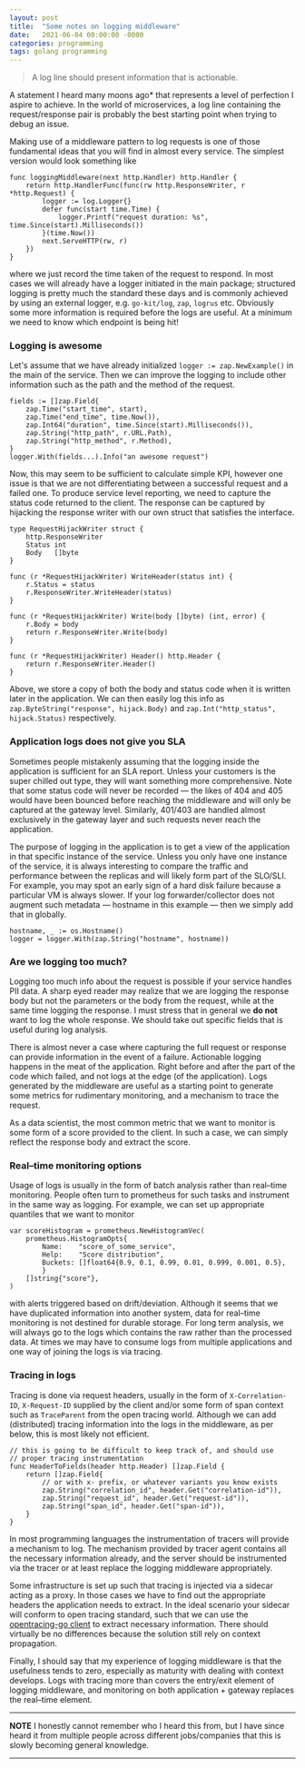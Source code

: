 ```yaml
---
layout: post
title:  "Some notes on logging middleware"
date:   2021-06-04 00:00:00 -0000
categories: programming
tags: golang programming
---
```


> A log line should present information that is actionable.

A statement I heard many moons ago* that represents a level of perfection I aspire to achieve.
In the world of microservices, a log line containing the request/response pair
is probably the best starting point when trying to debug an issue. 

Making use of a middleware pattern to log requests is one of those fundamental ideas
that you will find in almost every service.  The simplest version would look something like

```golang
func loggingMiddleware(next http.Handler) http.Handler {
	return http.HandlerFunc(func(rw http.ResponseWriter, r *http.Request) {
		logger := log.Logger{}
		defer func(start time.Time) {
			logger.Printf("request duration: %s", time.Since(start).Milliseconds())
		}(time.Now())
		next.ServeHTTP(rw, r)
	})
}
```

where we just record the time taken of the request to respond.  In most cases we will already have
a logger initiated in the main package; structured logging is pretty much the standard these days
and is commonly achieved by using an external logger, e.g. `go-kit/log`, `zap`, `logrus` etc.
Obviously some more information is required before the logs are useful. At a minimum we
need to know which endpoint is being hit!  

### Logging is awesome

Let's assume that we have already initialized `logger := zap.NewExample()`
in the main of the service.  Then we can improve the logging to include other information such
as the path and the method of the request.

```golang
fields := []zap.Field{
	zap.Time("start_time", start),
	zap.Time("end_time", time.Now()),
	zap.Int64("duration", time.Since(start).Milliseconds()),
	zap.String("http_path", r.URL.Path),
	zap.String("http_method", r.Method),
}
logger.With(fields...).Info("an awesome request")
```

Now, this may seem to be sufficient to calculate simple KPI, however one issue is that we
are not differentiating between a successful request and a failed one.  To produce service level
reporting, we need to capture the status code returned to the client.  The response can be captured
by hijacking the response writer with our own struct that satisfies the interface.

```golang
type RequestHijackWriter struct {
	http.ResponseWriter
	Status int
	Body   []byte
}

func (r *RequestHijackWriter) WriteHeader(status int) {
	r.Status = status
	r.ResponseWriter.WriteHeader(status)
}

func (r *RequestHijackWriter) Write(body []byte) (int, error) {
	r.Body = body
	return r.ResponseWriter.Write(body)
}

func (r *RequestHijackWriter) Header() http.Header {
	return r.ResponseWriter.Header()
}
```

Above, we store a copy of both the body and status code when it is written later in the
application. We can then easily log this info as
`zap.ByteString("response", hijack.Body)` and
`zap.Int("http_status", hijack.Status)` respectively.

### Application logs does not give you SLA

Sometimes people mistakenly assuming that the logging inside the application is sufficient for an
SLA report.  Unless your customers is the super chilled out type, they will want something more
comprehensive.  Note that some status code will never be recorded &mdash; the likes of 404 and 405
would have been bounced before reaching the middleware and will only be captured at the gateway
level. Similarly, 401/403 are handled almost exclusively in the gateway layer and such requests
never reach the application.

The purpose of logging in the application is to get a view of the application in that specific
instance of the service.  Unless you only have one instance of the service, it is always interesting
to compare the traffic and performance between the replicas and will likely form part of the SLO/SLI.
For example, you may spot an early sign of a hard disk failure because a particular VM is always
slower.  If your log forwarder/collector does not augment such metadata &mdash; hostname in this example
&mdash; then we simply add that in globally.

```golang
hostname, _ := os.Hostname()
logger = logger.With(zap.String("hostname", hostname))
```

### Are we logging too much?

Logging too much info about the request is possible if your service handles PII data.  A sharp
eyed reader may realize that we are logging the response body but not the parameters or
the body from the request, while at the same time logging the response.  I must stress
that in general we **do not** want to log the whole response.  We should take
out specific fields that is useful during log analysis.

There is almost never a case where capturing the full request or response can provide information
in the event of a failure.  Actionable logging happens in the meat of the application.  Right
before and after the part of the code which failed, and not logs at the edge (of the application).
Logs generated by the middleware are useful as a starting point to generate some metrics for
rudimentary monitoring, and a mechanism to trace the request. 

As a data scientist, the most common metric that we want to monitor is some form of a
score provided to the client.  In such a case, we can simply reflect the response body
and extract the score.

### Real&ndash;time monitoring options

Usage of logs is usually in the form of batch analysis rather than real&ndash;time monitoring.
People often turn to prometheus for such tasks and instrument in the same way as logging.
For example, we can set up appropriate quantiles that we want to monitor

```golang
var scoreHistogram = prometheus.NewHistogramVec(
    prometheus.HistogramOpts{
        Name:    "score_of_some_service",
        Help:    "Score distribution",
        Buckets: []float64{0.9, 0.1, 0.99, 0.01, 0.999, 0.001, 0.5},
        }
    []string{"score"},
)
```

with alerts triggered based on drift/deviation.  Although it seems that we have duplicated
information into another system, data for real&ndash;time monitoring is not destined for durable
storage. For long term analysis, we will always go to the logs which contains the raw rather than
the processed data.  At times we may have to consume logs from multiple applications
and one way of joining the logs is via tracing.

### Tracing in logs

Tracing is done via request headers, usually in the form of `X-Correlation-ID`, `X-Request-ID` supplied
by the client and/or some form of span context such as `TraceParent` from the open tracing world.
Although we can add (distributed) tracing information into the logs in the middleware, as per below,
this is most likely not efficient.

```golang
// this is going to be difficult to keep track of, and should use
// proper tracing instrumentation
func HeaderToFields(header http.Header) []zap.Field {
    return []zap.Field{
    	// or with x- prefix, or whatever variants you know exists
        zap.String("correlation_id", header.Get("correlation-id")),
        zap.String("request_id", header.Get("request-id")),
        zap.String("span_id", header.Get("span-id")),
    }
}
```

In most programming languages the instrumentation of tracers will provide a mechanism to log.
The mechanism provided by tracer agent contains all the necessary information already,
and the server should be instrumented via the tracer or at least replace the logging middleware
appropriately.

Some infrastructure is set up such that tracing is injected via a sidecar acting as a proxy.
In those cases we have to find out the appropriate headers the application needs to extract.  In
the ideal scenario your sidecar will conform to open tracing standard, such that we can
use the [opentracing-go client](https://github.com/opentracing/opentracing-go) to extract
necessary information.  There should virtually be no differences because the solution still rely
on context propagation.

Finally, I should say that my experience of logging middleware is that the usefulness tends to
zero, especially as maturity with dealing with context develops.  Logs with tracing more than covers
the entry/exit element of logging middleware, and monitoring on both application + gateway
replaces the real&ndash;time element.


---
**NOTE**
I honestly cannot remember who I heard this from, but I have since heard it from multiple
people across different jobs/companies that this is slowly becoming general knowledge.

---
